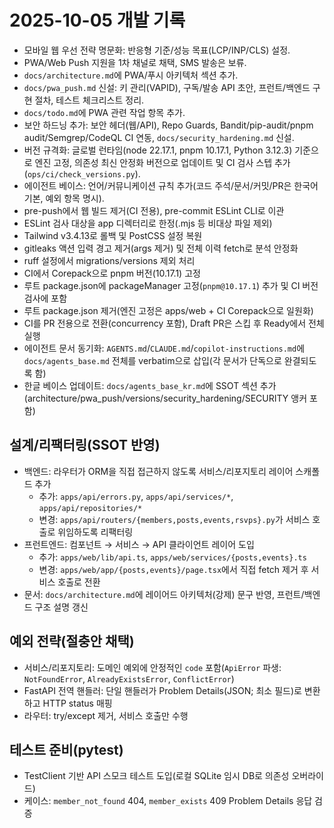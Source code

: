 # 2025-10-05 개발 기록

- 모바일 웹 우선 전략 명문화: 반응형 기준/성능 목표(LCP/INP/CLS) 설정.
- PWA/Web Push 지원을 1차 채널로 채택, SMS 발송은 보류.
- `docs/architecture.md`에 PWA/푸시 아키텍처 섹션 추가.
- `docs/pwa_push.md` 신설: 키 관리(VAPID), 구독/발송 API 초안, 프런트/백엔드 구현 절차, 테스트 체크리스트 정리.
- `docs/todo.md`에 PWA 관련 작업 항목 추가.
- 보안 하드닝 추가: 보안 헤더(웹/API), Repo Guards, Bandit/pip-audit/pnpm audit/Semgrep/CodeQL CI 연동, `docs/security_hardening.md` 신설.
- 버전 규격화: 글로벌 런타임(node 22.17.1, pnpm 10.17.1, Python 3.12.3) 기준으로 엔진 고정, 의존성 최신 안정화 버전으로 업데이트 및 CI 검사 스텝 추가(`ops/ci/check_versions.py`).
- 에이전트 베이스: 언어/커뮤니케이션 규칙 추가(코드 주석/문서/커밋/PR은 한국어 기본, 예외 항목 명시).
- pre-push에서 웹 빌드 제거(CI 전용), pre-commit ESLint CLI로 이관
- ESLint 검사 대상을 app 디렉터리로 한정(.mjs 등 비대상 파일 제외)
- Tailwind v3.4.13로 롤백 및 PostCSS 설정 복원
- gitleaks 액션 입력 경고 제거(args 제거) 및 전체 이력 fetch로 분석 안정화
- ruff 설정에서 migrations/versions 제외 처리
- CI에서 Corepack으로 pnpm 버전(10.17.1) 고정
- 루트 package.json에 packageManager 고정(`pnpm@10.17.1`) 추가 및 CI 버전 검사에 포함
- 루트 package.json 제거(엔진 고정은 apps/web + CI Corepack으로 일원화)
- CI를 PR 전용으로 전환(concurrency 포함), Draft PR은 스킵 후 Ready에서 전체 실행
- 에이전트 문서 동기화: `AGENTS.md`/`CLAUDE.md`/`copilot-instructions.md`에 `docs/agents_base.md` 전체를 verbatim으로 삽입(각 문서가 단독으로 완결되도록 함)
 - 한글 베이스 업데이트: `docs/agents_base_kr.md`에 SSOT 섹션 추가(architecture/pwa_push/versions/security_hardening/SECURITY 앵커 포함)
 
## 설계/리팩터링(SSOT 반영)
- 백엔드: 라우터가 ORM을 직접 접근하지 않도록 서비스/리포지토리 레이어 스캐폴드 추가
  - 추가: `apps/api/errors.py`, `apps/api/services/*`, `apps/api/repositories/*`
  - 변경: `apps/api/routers/{members,posts,events,rsvps}.py`가 서비스 호출로 위임하도록 리팩터링
- 프런트엔드: 컴포넌트 → 서비스 → API 클라이언트 레이어 도입
  - 추가: `apps/web/lib/api.ts`, `apps/web/services/{posts,events}.ts`
  - 변경: `apps/web/app/{posts,events}/page.tsx`에서 직접 fetch 제거 후 서비스 호출로 전환
- 문서: `docs/architecture.md`에 레이어드 아키텍처(강제) 문구 반영, 프런트/백엔드 구조 설명 갱신

## 예외 전략(절충안 채택)
- 서비스/리포지토리: 도메인 예외에 안정적인 `code` 포함(`ApiError` 파생: `NotFoundError`, `AlreadyExistsError`, `ConflictError`)
- FastAPI 전역 핸들러: 단일 핸들러가 Problem Details(JSON; 최소 필드)로 변환하고 HTTP status 매핑
- 라우터: try/except 제거, 서비스 호출만 수행

## 테스트 준비(pytest)
- TestClient 기반 API 스모크 테스트 도입(로컬 SQLite 임시 DB로 의존성 오버라이드)
- 케이스: `member_not_found` 404, `member_exists` 409 Problem Details 응답 검증
